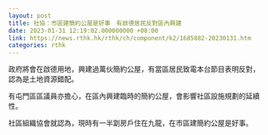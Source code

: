 ```yaml
---
layout: post
title: 社協：市區建簡約公屋是好事　有啟德居民反對區內興建
date: 2023-01-31 12:19:02.000000000 +08:00
link: https://news.rthk.hk/rthk/ch/component/k2/1685882-20230131.htm
categories: rthk
---
```


政府將會在啟德用地，興建過萬伙簡約公屋，有當區居民致電本台節目表明反對，認為是土地資源錯配。

有屯門區區議員亦擔心，在區內興建臨時的簡約公屋，會影響社區設施規劃的延續性。

社區組織協會就認為，現時有一半劏房戶住在九龍，在市區建簡約公屋是好事。

